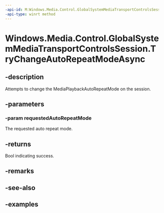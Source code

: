 ```yaml
---
-api-id: M:Windows.Media.Control.GlobalSystemMediaTransportControlsSession.TryChangeAutoRepeatModeAsync(Windows.Media.MediaPlaybackAutoRepeatMode)
-api-type: winrt method
---
```


<!-- Method syntax.
public IAsyncOperation<bool> GlobalSystemMediaTransportControlsSession.TryChangeAutoRepeatModeAsync(MediaPlaybackAutoRepeatMode requestedAutoRepeatMode)
-->

# Windows.Media.Control.GlobalSystemMediaTransportControlsSession.TryChangeAutoRepeatModeAsync

## -description
Attempts to change the MediaPlaybackAutoRepeatMode on the session.

## -parameters
### -param requestedAutoRepeatMode
The requested auto repeat mode.

## -returns
Bool indicating success.

## -remarks

## -see-also

## -examples

